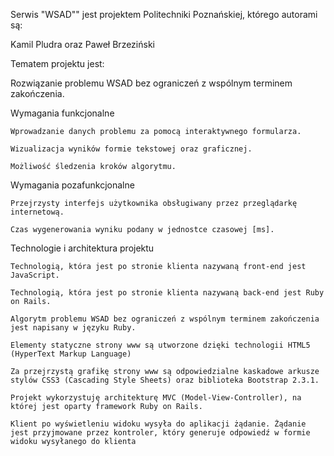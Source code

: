  Serwis "WSAD"" jest projektem Politechniki Poznańskiej, którego autorami są:

Kamil Pludra
oraz
Paweł Brzeziński

Tematem projektu jest:

Rozwiązanie problemu WSAD bez ograniczeń z wspólnym terminem zakończenia.

Wymagania funkcjonalne

    Wprowadzanie danych problemu za pomocą interaktywnego formularza. 

    Wizualizacja wyników formie tekstowej oraz graficznej. 

    Możliwość śledzenia kroków algorytmu. 


Wymagania pozafunkcjonalne

    Przejrzysty interfejs użytkownika obsługiwany przez przeglądarkę internetową. 

    Czas wygenerowania wyniku podany w jednostce czasowej [ms]. 


Technologie i architektura projektu

    Technologią, która jest po stronie klienta nazywaną front-end jest JavaScript. 

    Technologią, która jest po stronie klienta nazywaną back-end jest Ruby on Rails. 

    Algorytm problemu WSAD bez ograniczeń z wspólnym terminem zakończenia jest napisany w języku Ruby. 

    Elementy statyczne strony www są utworzone dzięki technologii HTML5 (HyperText Markup Language) 

    Za przejrzystą grafikę strony www są odpowiedzialne kaskadowe arkusze stylów CSS3 (Cascading Style Sheets) oraz biblioteka Bootstrap 2.3.1. 

    Projekt wykorzystuję architekturę MVC (Model-View-Controller), na której jest oparty framework Ruby on Rails. 

    Klient po wyświetleniu widoku wysyła do aplikacji żądanie. Żądanie jest przyjmowane przez kontroler, który generuje odpowiedź w formie widoku wysyłanego do klienta 